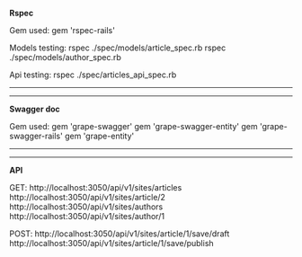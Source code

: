 **Rspec**

Gem used: 
    gem 'rspec-rails'

Models testing:
    rspec ./spec/models/article_spec.rb
    rspec ./spec/models/author_spec.rb

Api testing:
    rspec ./spec/articles_api_spec.rb

--------------------------------------------------------------------------------------------------
--------------------------------------------------------------------------------------------------

**Swagger doc**

Gem used: 
    gem 'grape-swagger'
    gem 'grape-swagger-entity'
    gem 'grape-swagger-rails'
    gem 'grape-entity'

--------------------------------------------------------------------------------------------------
--------------------------------------------------------------------------------------------------

**API**

GET:
    http://localhost:3050/api/v1/sites/articles
    http://localhost:3050/api/v1/sites/article/2
    http://localhost:3050/api/v1/sites/authors
    http://localhost:3050/api/v1/sites/author/1

POST:
    http://localhost:3050/api/v1/sites/article/1/save/draft
    http://localhost:3050/api/v1/sites/article/1/save/publish

